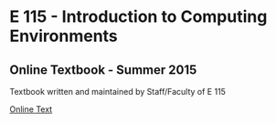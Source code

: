 # E 115 - Introduction to Computing Environments
## Online Textbook - Summer 2015

Textbook written and maintained by Staff/Faculty of E 115

[Online Text](http://woodrowbarlow.github.io/e115/text/)
